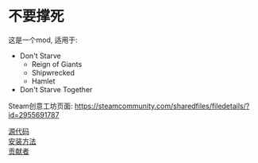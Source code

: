 # 不要撑死

这是一个mod, 适用于:
- Don't Starve
  - Reign of Giants
  - Shipwrecked
  - Hamlet
- Don't Starve Together

Steam创意工坊页面: <https://steamcommunity.com/sharedfiles/filedetails/?id=2955691787>

[源代码](https://github.com/HPLZH/DoNotEatTooMuch/)  
[安装方法](https://github.com/HPLZH/DoNotEatTooMuch/blob/main/install.md)  
[贡献者](https://github.com/HPLZH/DoNotEatTooMuch/blob/main/contributors.md)
